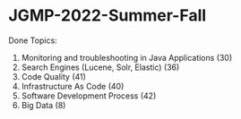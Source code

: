 # JGMP-2022-Summer-Fall

Done Topics:
1. Monitoring and troubleshooting in Java Applications (30)
2. Search Engines (Lucene, Solr, Elastic) (36)
3. Code Quality (41)
4. Infrastructure As Code (40)
5. Software Development Process (42)
6. Big Data (8)